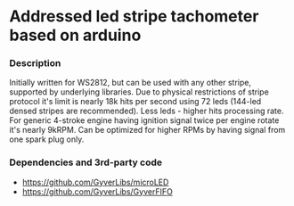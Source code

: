 # Addressed led stripe tachometer based on arduino

### Description
Initially written for WS2812, but can be used with any other stripe, supported by underlying libraries.
Due to physical restrictions of stripe protocol it's limit is nearly 18k hits per second using 72 leds (144-led densed stripes are recommended). Less leds - higher hits processing rate.
For generic 4-stroke engine having ignition signal twice per engine rotate it's nearly 9kRPM. Can be optimized for higher RPMs by having signal from one spark plug only.

### Dependencies and 3rd-party code
- https://github.com/GyverLibs/microLED
- https://github.com/GyverLibs/GyverFIFO
